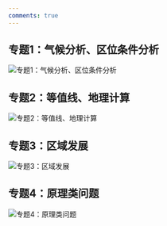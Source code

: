 ```yaml
---
comments: true
---
```


## 专题1：气候分析、区位条件分析

![专题1：气候分析、区位条件分析](./专题1：气候分析、区位条件分析.png)

## 专题2：等值线、地理计算

![专题2：等值线、地理计算](./专题2：等值线、地理计算.png)

## 专题3：区域发展

![专题3：区域发展](./专题3：区域发展.png)

## 专题4：原理类问题

![专题4：原理类问题](./专题4：原理类问题.png)